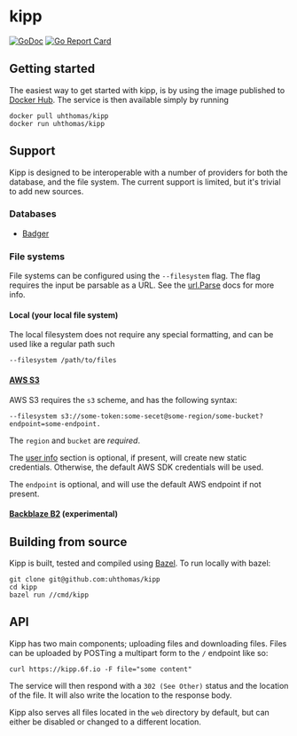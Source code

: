 # kipp
[![GoDoc](https://godoc.org/github.com/uhthomas/kipp?status.svg)](https://godoc.org/github.com/uhthomas/kipp)
[![Go Report Card](https://goreportcard.com/badge/github.com/uhthomas/kipp)](https://goreportcard.com/report/github.com/uhthomas/kipp)

## Getting started
The easiest way to get started with kipp, is by using the image published to
[Docker Hub](https://hub.docker.com/repository/docker/uhthomas/kipp). The
service is then available simply by running
```
docker pull uhthomas/kipp
docker run uhthomas/kipp
```

## Support
Kipp is designed to be interoperable with a number of providers for both the
database, and the file system. The current support is limited, but it's trivial
to add new sources.

### Databases
* [Badger](https://github.com/dgraph-io/badger)

### File systems
File systems can be configured using the `--filesystem` flag. The flag requires
the input be parsable as a URL. See the [url.Parse](https://golang.org/pkg/net/url/#Parse)
docs for more info.
#### Local (your local file system)
The local filesystem does not require any special formatting, and can be used
like a regular path such

```
--filesystem /path/to/files
```

#### [AWS S3](https://aws.amazon.com/s3/)
AWS S3 requires the `s3` scheme, and has the following syntax:

```
--filesystem s3://some-token:some-secet@some-region/some-bucket?endpoint=some-endpoint.
```

The `region` and `bucket` are *required*.

The [user info](https://tools.ietf.org/html/rfc2396#section-3.2.2) section is
optional, if present, will create new static credentials. Otherwise, the default
AWS SDK credentials will be used.

The `endpoint` is optional, and will use the default AWS endpoint if not present.

#### [Backblaze B2](https://www.backblaze.com/b2/cloud-storage.html) (experimental)

## Building from source
Kipp is built, tested and compiled using [Bazel](https://bazel.build). To run
locally with bazel:
```
git clone git@github.com:uhthomas/kipp
cd kipp
bazel run //cmd/kipp
```

## API
Kipp has two main components; uploading files and downloading files. Files can
be uploaded by POSTing a multipart form to the `/` endpoint like so:
```
curl https://kipp.6f.io -F file="some content"
```
The service will then respond with a `302 (See Other)` status and the location
of the file. It will also write the location to the response body.

Kipp also serves all files located in the `web` directory by default, but can
either be disabled or changed to a different location.